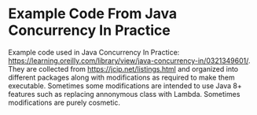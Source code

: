 # Example Code From Java Concurrency In Practice
Example code used in Java Concurrency In Practice: https://learning.oreilly.com/library/view/java-concurrency-in/0321349601/.
They are collected from https://jcip.net/listings.html and organized into different packages along with modifications as required to make them executable.
Sometimes some modifications are intended to use Java 8+ features such as replacing annonymous class with Lambda. Sometimes modifications are purely cosmetic.
